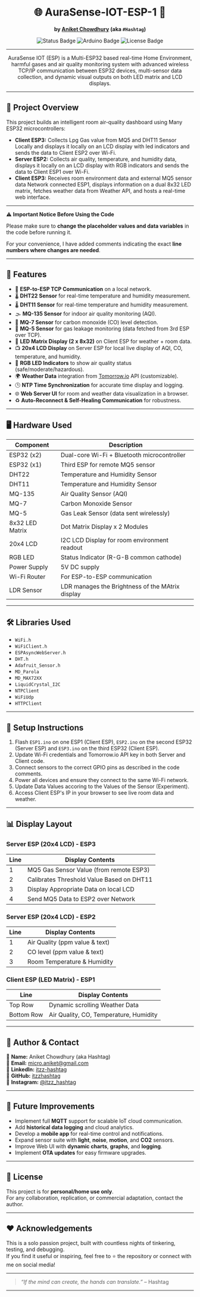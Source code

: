 <div align="center">
 
# 🌐 AuraSense-IOT-ESP-1 🔧

**by [Aniket Chowdhury](mailto:micro.aniket@gmail.com) (aka `#Hashtag`)**

<img src="https://img.shields.io/badge/Status-Working-brightgreen?style=for-the-badge&logo=arduino" alt="Status Badge" />
<img src="https://img.shields.io/badge/Built%20with-Arduino-blue?style=for-the-badge&logo=arduino" alt="Arduino Badge" />
<img src="https://img.shields.io/badge/License-Personal--Use-orange?style=for-the-badge" alt="License Badge" />

</div>

---

<div align="center">
AuraSense IOT (ESP) is a Multi-ESP32 based real-time Home Environment, harmful gases and air quality monitoring system with advanced wireless TCP/IP communication between ESP32 devices, multi-sensor data collection, and dynamic visual outputs on both LED matrix and LCD displays.
</div>

---

## 📡 Project Overview

This project builds an intelligent room air-quality dashboard using Many ESP32 microcontrollers:

- **Client ESP3:** Collects Lpg Gas value from MQ5 and DHT11 Sensor Locally and displays it locally on an LCD display with led indicators and sends the data to Client ESP2 over Wi-Fi.
- **Server ESP2:** Collects air quality, temperature, and humidity data, displays it locally on an LCD display with RGB indicators and sends the data to Client ESP1 over Wi-Fi.
- **Client ESP3:** Receives room environment data and external MQ5 sensor data Network connected ESP1, displays information on a dual 8x32 LED matrix, fetches weather data from Weather API, and hosts a real-time web interface.
---

⚠️ **Important Notice Before Using the Code**

Please make sure to **change the placeholder values and data variables** in the code before running it.

For your convenience, I have added comments indicating the exact **line numbers where changes are needed**.  
 
---

## 🔧 Features

- 📶 **ESP-to-ESP TCP Communication** on a local network.
- 🌡️ **DHT22 Sensor** for real-time temperature and humidity measurement.
- 🌡️ **DHT11 Sensor** for real-time temperature and humidity measurement.
- 🌫️ **MQ-135 Sensor** for indoor air quality monitoring (AQI).
- 🚬 **MQ-7 Sensor** for carbon monoxide (CO) level detection.
- 🍳 **MQ-5 Sensor** for gas leakage monitoring (data fetched from 3rd ESP over TCP).
- 🔳 **LED Matrix Display (2 x 8x32)** on Client ESP for weather + room data.
- 📺 **20x4 LCD Display** on Server ESP for local live display of AQI, CO, temperature, and humidity.
- 🎨 **RGB LED Indicators** to show air quality status (safe/moderate/hazardous).
- 🌍 **Weather Data** integration from [Tomorrow.io](https://www.tomorrow.io/) API (customizable).
- 🕒 **NTP Time Synchronization** for accurate time display and logging.
- 🌐 **Web Server UI** for room and weather data visualization in a browser.
- ♻️ **Auto-Reconnect & Self-Healing Communication** for robustness.

---

## 🖥️ Hardware Used

| Component         | Description                                    |
|------------------|-------------------------------------------------|
| ESP32 (x2)       | Dual-core Wi-Fi + Bluetooth microcontroller     |
| ESP32 (x1)       | Third ESP for remote MQ5 sensor                 |
| DHT22            | Temperature and Humidity Sensor                 |
| DHT11            | Temperature and Humidity Sensor                 |
| MQ-135           | Air Quality Sensor (AQI)                        |
| MQ-7             | Carbon Monoxide Sensor                          |
| MQ-5             | Gas Leak Sensor (data sent wirelessly)          |
| 8x32 LED Matrix  | Dot Matrix Display x 2 Modules                  |
| 20x4 LCD         | I2C LCD Display for room environment readout    |
| RGB LED          | Status Indicator (R-G-B common cathode)         |
| Power Supply     | 5V DC supply                                    |
| Wi-Fi Router     | For ESP-to-ESP communication                    |
| LDR Sensor       | LDR manages the Brightness of the MAtrix display |

---

## 🛠️ Libraries Used

- `WiFi.h`
- `WiFiClient.h`
- `ESPAsyncWebServer.h`
- `DHT.h`
- `Adafruit_Sensor.h`
- `MD_Parola`
- `MD_MAX72XX`
- `LiquidCrystal_I2C`
- `NTPClient`
- `WiFiUdp`
- `HTTPClient`

---

## 📝 Setup Instructions

1. Flash `ESP1.ino` on one ESP1 (Client ESP), `ESP2.ino` on the second ESP32 (Server ESP) and `ESP3.ino` on the third ESP32 (Client ESP).
2. Update Wi-Fi credentials and Tomorrow.io API key in both Server and Client code. 
3. Connect sensors to the correct GPIO pins as described in the code comments.
4. Power all devices and ensure they connect to the same Wi-Fi network.
5. Update Data Values accoring to the Values of the Sensor (Experiment).
6. Access Client ESP's IP in your browser to see live room data and weather.

---

## 📊 Display Layout

### Server ESP (20x4 LCD) - ESP3

| Line | Display Contents                        |
|------|-----------------------------------------|
| 1    | MQ5 Gas Sensor Value (from remote ESP3) |
| 2    | Calibrates Threshold Value Based on DHT11 |
| 3    | Display Appropriate Data on local LCD |
| 4    | Send MQ5 Data to ESP2 over Network |

### Server ESP (20x4 LCD) - ESP2

| Line | Display Contents                        |
|------|-----------------------------------------|
| 1    | Air Quality (ppm value & text)          |
| 2    | CO level (ppm value & text)             |
| 3    | Room Temperature & Humidity             |

### Client ESP (LED Matrix) - ESP1

| Line | Display Contents                        |
|------|-----------------------------------------|
| Top Row  | Dynamic scrolling Weather Data |
| Bottom Row | Air Quality, CO, Temperature, Humidity |

---

## 👤 Author & Contact

👨 **Name:** Aniket Chowdhury (aka Hashtag)  
📧 **Email:** [micro.aniket@gmail.com](mailto:micro.aniket@gmail.com)  
💼 **LinkedIn:** [itzz-hashtag](https://www.linkedin.com/in/itzz-hashtag/)  
🐙 **GitHub:** [itzzhashtag](https://github.com/itzzhashtag)  
📸 **Instagram:** [@itzz_hashtag](https://instagram.com/itzz_hashtag)

---

## 📌 Future Improvements

- Implement full **MQTT** support for scalable IoT cloud communication.
- Add **historical data logging** and cloud analytics.
- Develop a **mobile app** for real-time control and notifications.
- Expand sensor suite with **light**, **noise**, **motion**, and **CO2** sensors.
- Improve Web UI with **dynamic charts**, **graphs**, and **logging**.
- Implement **OTA updates** for easy firmware upgrades.

---

## 📜 License

This project is for **personal/home use only**.  
For any collaboration, replication, or commercial adaptation, contact the author.

---

## ❤️ Acknowledgements

This is a solo passion project, built with countless nights of tinkering, testing, and debugging.  
If you find it useful or inspiring, feel free to ⭐ the repository or connect with me on social media!

---

> _“If the mind can create, the hands can translate.”_ – Hashtag
---

